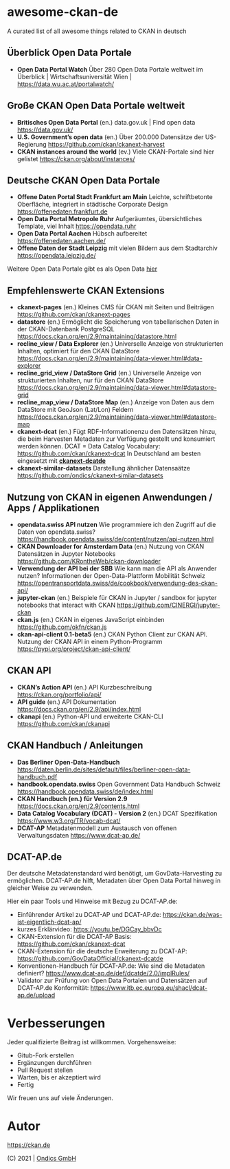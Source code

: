 # awesome-ckan-de
A curated list of all awesome things related to CKAN in deutsch

## Überblick Open Data Portale

* **Open Data Portal Watch** Über 280 Open Data Portale weltweit im Überblick | Wirtschaftsuniversität Wien | https://data.wu.ac.at/portalwatch/

## Große CKAN Open Data Portale weltweit

* **Britisches Open Data Portal** (en.) data.gov.uk | Find open data  https://data.gov.uk/
* **U.S. Government’s open data** (en.) Über 200.000 Datensätze der US-Regierung https://github.com/ckan/ckanext-harvest
* **CKAN instances around the world** (ev.) Viele CKAN-Portale sind hier gelistet https://ckan.org/about/instances/

## Deutsche CKAN Open Data Portale

* **Offene Daten Portal Stadt Frankfurt am Main** Leichte, schriftbetonte Oberfläche, integriert in städtische Corporate Design https://offenedaten.frankfurt.de
* **Open Data Portal Metropole Ruhr** Aufgeräumtes, übersichtliches Template, viel Inhalt https://opendata.ruhr
* **Open Data Portal Aachen** Hübsch aufbereitet https://offenedaten.aachen.de/
* **Offene Daten der Stadt Leipzig** mit vielen Bildern aus dem Stadtarchiv https://opendata.leipzig.de/

Weitere Open Data Portale gibt es als Open Data [hier](https://opendata.ruhr/dataset/ubersicht-der-open-data-angebote-in-deutschland/resource/2a8fafd0-b87f-4342-82b6-6e56569d673d)

## Empfehlenswerte CKAN Extensions

* **ckanext-pages** (en.) Kleines CMS für CKAN mit Seiten und Beiträgen https://github.com/ckan/ckanext-pages
* **datastore** (en.) Ermöglicht die Speicherung von tabellarischen Daten in der CKAN-Datenbank PostgreSQL https://docs.ckan.org/en/2.9/maintaining/datastore.html
* **recline_view / Data Explorer** (en.) Universelle Anzeige von strukturierten Inhalten, optimiert für den CKAN DataStore  https://docs.ckan.org/en/2.9/maintaining/data-viewer.html#data-explorer
* **recline_grid_view / DataStore Grid** (en.) Universelle Anzeige von strukturierten Inhalten, nur für den CKAN DataStore https://docs.ckan.org/en/2.9/maintaining/data-viewer.html#datastore-grid
* **recline_map_view / DataStore Map** (en.) Anzeige von Daten aus dem DataStore mit GeoJson (Lat/Lon) Feldern https://docs.ckan.org/en/2.9/maintaining/data-viewer.html#datastore-map
* **ckanext-dcat** (en.) Fügt RDF-Informationenzu den Datensätzen hinzu, die beim Harvesten Metadaten zur Verfügung gestellt und konsumiert werden können. DCAT = Data Catalog Vocabulary: https://github.com/ckan/ckanext-dcat In Deutschland am besten eingesetzt mit [**ckanext-dcatde**](https://github.com/GovDataOfficial/ckanext-dcatde)
* **ckanext-similar-datasets** Darstellung ähnlicher Datensaätze https://github.com/ondics/ckanext-similar-datasets

## Nutzung von CKAN in eigenen Anwendungen / Apps / Applikationen

* **opendata.swiss API nutzen** Wie programmiere ich den Zugriff auf die Daten von opendata.swiss? https://handbook.opendata.swiss/de/content/nutzen/api-nutzen.html
* **CKAN Downloader for Amsterdam Data** (en.) Nutzung von CKAN Datensätzen in Jupyter Notebooks https://github.com/KRontheWeb/ckan-downloader
* **Verwendung der API bei der SBB** Wie kann man die API als Anwender nutzen? Informationen der Open-Data-Plattform Mobilität Schweiz https://opentransportdata.swiss/de/cookbook/verwendung-des-ckan-api/
* **jupyter-ckan** (en.) Beispiele für CKAN in Jupyter / sandbox for jupyter notebooks that interact with CKAN https://github.com/CINERGI/jupyter-ckan
* **ckan.js** (en.) CKAN in eigenes JavaScript einbinden https://github.com/okfn/ckan.js
* **ckan-api-client 0.1-beta5** (en.) CKAN Python Client zur CKAN API. Nutzung der CKAN API in einem Python-Programm https://pypi.org/project/ckan-api-client/

## CKAN API

* **CKAN’s Action API** (en.) API Kurzbeschreibung https://ckan.org/portfolio/api/
* **API guide** (en.) API Dokumentation https://docs.ckan.org/en/2.9/api/index.html
* **ckanapi** (en.) Python-API und erweiterte CKAN-CLI https://github.com/ckan/ckanapi


## CKAN Handbuch / Anleitungen 

* **Das Berliner Open-Data-Handbuch** https://daten.berlin.de/sites/default/files/berliner-open-data-handbuch.pdf
* **handbook.opendata.swiss** Open Government Data Handbuch Schweiz https://handbook.opendata.swiss/de/index.html
* **CKAN Handbuch (en.) für Version 2.9** https://docs.ckan.org/en/2.9/contents.html
* **Data Catalog Vocabulary (DCAT) - Version 2** (en.) DCAT Spezifikation https://www.w3.org/TR/vocab-dcat/
* **DCAT-AP** Metadatenmodell zum Austausch von offenen Verwaltungsdaten https://www.dcat-ap.de/

## DCAT-AP.de

Der deutsche Metadatenstandard wird benötigt, um GovData-Harvesting zu ermöglichen. DCAT-AP.de hilft, Metadaten über Open Data Portal hinweg in gleicher Weise zu verwenden. 

Hier ein paar Tools und Hinweise mit Bezug zu DCAT-AP.de:

* Einführender Artikel zu DCAT-AP und DCAT-AP.de: https://ckan.de/was-ist-eigentlich-dcat-ap/
* kurzes Erklärvideo: https://youtu.be/DGCay_bbvDc
* CKAN-Extension für die DCAT-AP Basis: https://github.com/ckan/ckanext-dcat
* CKAN-Extension für die deutsche Erweiterung zu DCAT-AP: https://github.com/GovDataOfficial/ckanext-dcatde
* Konventionen-Handbuch für DCAT-AP.de: Wie sind die Metadaten definiert? https://www.dcat-ap.de/def/dcatde/2.0/implRules/
* Validator zur Prüfung von Open Data Portalen und Datensätzen auf DCAT-AP.de Konformität: https://www.itb.ec.europa.eu/shacl/dcat-ap.de/upload

# Verbesserungen

Jeder qualifizierte Beitrag ist willkommen. Vorgehensweise:

* Gitub-Fork erstellen
* Ergänzungen durchführen
* Pull Request stellen
* Warten, bis er akzeptiert wird
* Fertig

Wir freuen uns auf viele Änderungen.

# Autor

https://ckan.de

(C) 2021 | [Ondics GmbH](https://ondics.de)
